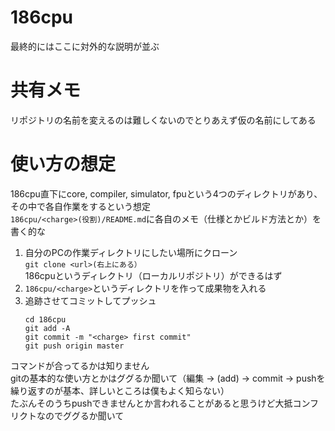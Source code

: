 # 186cpu
最終的にはここに対外的な説明が並ぶ  

# 共有メモ
リポジトリの名前を変えるのは難しくないのでとりあえず仮の名前にしてある  

# 使い方の想定
186cpu直下にcore, compiler, simulator, fpuという4つのディレクトリがあり、その中で各自作業をするという想定  
`186cpu/<charge>(役割)/README.md`に各自のメモ（仕様とかビルド方法とか）を書く的な  
1. 自分のPCの作業ディレクトリにしたい場所にクローン  
   `git clone <url>(右上にある）`  
   186cpuというディレクトリ（ローカルリポジトリ）ができるはず
2. `186cpu/<charge>`というディレクトリを作って成果物を入れる  
3. 追跡させてコミットしてプッシュ  
   ```
   cd 186cpu
   git add -A
   git commit -m "<charge> first commit"
   git push origin master
   ```

コマンドが合ってるかは知りません  
gitの基本的な使い方とかはググるか聞いて（編集 -> (add) -> commit -> pushを繰り返すのが基本、詳しいところは僕もよく知らない）  
たぶんそのうちpushできませんとか言われることがあると思うけど大抵コンフリクトなのでググるか聞いて  
